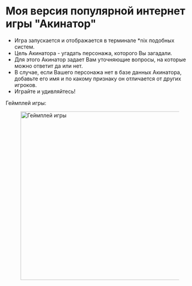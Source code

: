 # Моя версия популярной интернет игры "Акинатор"

- Игра запускается и отображается в терминале *nix подобных систем.
- Цель Акинатора - угадать персонажа, которого Вы загадали.
- Для этого Акинатор задает Вам уточняющие вопросы, на которые можно ответит да или нет.
- В случае, если Вашего персонажа нет в базе данных Акинатора, добавьте его имя и по какому признаку он отличается от других игроков.
- Играйте и удивляйтесь!

Геймплей игры:
  <figure class="sign">
   <p><img src="https://sun1-14.userapi.com/SFAbkHfOVkz_2QUGe-2TncD5vTXtzHmogYastQ/BsqRF6LLoo8.jpg" width="450" alt="Геймплей игры"></p>
  </figure>
